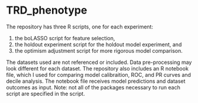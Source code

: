 # TRD_phenotype

The repository has three R scripts, one for each experiment: 
1) the boLASSO script for feature selection, 
2) the holdout experiment script for the holdout model experiment, and 
3) the optimism adjustment script for more rigorous model comparison.

The datasets used are not referenced or included.
Data pre-processing may look different for each dataset.
The repository also includes an R notebook file, which I used for comparing
model calibraition, ROC, and PR curves and decile analysis.
The notebook file receives model predictions and dataset outcomes as input.
Note: not all of the packages necessary to run each script are specified in the script.
